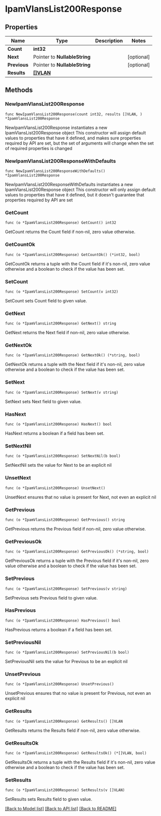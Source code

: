 # IpamVlansList200Response

## Properties

Name | Type | Description | Notes
------------ | ------------- | ------------- | -------------
**Count** | **int32** |  | 
**Next** | Pointer to **NullableString** |  | [optional] 
**Previous** | Pointer to **NullableString** |  | [optional] 
**Results** | [**[]VLAN**](VLAN.md) |  | 

## Methods

### NewIpamVlansList200Response

`func NewIpamVlansList200Response(count int32, results []VLAN, ) *IpamVlansList200Response`

NewIpamVlansList200Response instantiates a new IpamVlansList200Response object
This constructor will assign default values to properties that have it defined,
and makes sure properties required by API are set, but the set of arguments
will change when the set of required properties is changed

### NewIpamVlansList200ResponseWithDefaults

`func NewIpamVlansList200ResponseWithDefaults() *IpamVlansList200Response`

NewIpamVlansList200ResponseWithDefaults instantiates a new IpamVlansList200Response object
This constructor will only assign default values to properties that have it defined,
but it doesn't guarantee that properties required by API are set

### GetCount

`func (o *IpamVlansList200Response) GetCount() int32`

GetCount returns the Count field if non-nil, zero value otherwise.

### GetCountOk

`func (o *IpamVlansList200Response) GetCountOk() (*int32, bool)`

GetCountOk returns a tuple with the Count field if it's non-nil, zero value otherwise
and a boolean to check if the value has been set.

### SetCount

`func (o *IpamVlansList200Response) SetCount(v int32)`

SetCount sets Count field to given value.


### GetNext

`func (o *IpamVlansList200Response) GetNext() string`

GetNext returns the Next field if non-nil, zero value otherwise.

### GetNextOk

`func (o *IpamVlansList200Response) GetNextOk() (*string, bool)`

GetNextOk returns a tuple with the Next field if it's non-nil, zero value otherwise
and a boolean to check if the value has been set.

### SetNext

`func (o *IpamVlansList200Response) SetNext(v string)`

SetNext sets Next field to given value.

### HasNext

`func (o *IpamVlansList200Response) HasNext() bool`

HasNext returns a boolean if a field has been set.

### SetNextNil

`func (o *IpamVlansList200Response) SetNextNil(b bool)`

 SetNextNil sets the value for Next to be an explicit nil

### UnsetNext
`func (o *IpamVlansList200Response) UnsetNext()`

UnsetNext ensures that no value is present for Next, not even an explicit nil
### GetPrevious

`func (o *IpamVlansList200Response) GetPrevious() string`

GetPrevious returns the Previous field if non-nil, zero value otherwise.

### GetPreviousOk

`func (o *IpamVlansList200Response) GetPreviousOk() (*string, bool)`

GetPreviousOk returns a tuple with the Previous field if it's non-nil, zero value otherwise
and a boolean to check if the value has been set.

### SetPrevious

`func (o *IpamVlansList200Response) SetPrevious(v string)`

SetPrevious sets Previous field to given value.

### HasPrevious

`func (o *IpamVlansList200Response) HasPrevious() bool`

HasPrevious returns a boolean if a field has been set.

### SetPreviousNil

`func (o *IpamVlansList200Response) SetPreviousNil(b bool)`

 SetPreviousNil sets the value for Previous to be an explicit nil

### UnsetPrevious
`func (o *IpamVlansList200Response) UnsetPrevious()`

UnsetPrevious ensures that no value is present for Previous, not even an explicit nil
### GetResults

`func (o *IpamVlansList200Response) GetResults() []VLAN`

GetResults returns the Results field if non-nil, zero value otherwise.

### GetResultsOk

`func (o *IpamVlansList200Response) GetResultsOk() (*[]VLAN, bool)`

GetResultsOk returns a tuple with the Results field if it's non-nil, zero value otherwise
and a boolean to check if the value has been set.

### SetResults

`func (o *IpamVlansList200Response) SetResults(v []VLAN)`

SetResults sets Results field to given value.



[[Back to Model list]](../README.md#documentation-for-models) [[Back to API list]](../README.md#documentation-for-api-endpoints) [[Back to README]](../README.md)


